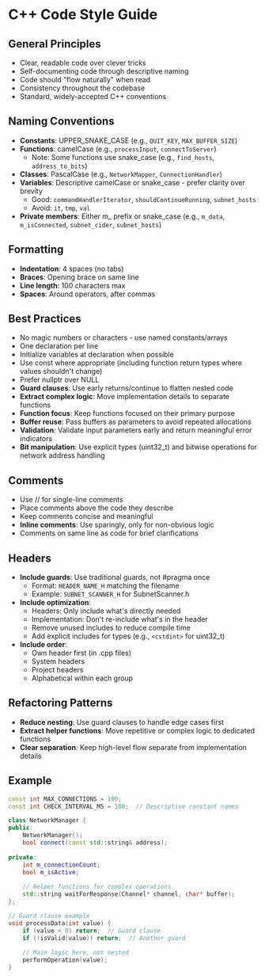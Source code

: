 # C++ Code Style Guide

## General Principles
- Clear, readable code over clever tricks
- Self-documenting code through descriptive naming
- Code should "flow naturally" when read
- Consistency throughout the codebase
- Standard, widely-accepted C++ conventions

## Naming Conventions
- **Constants**: UPPER_SNAKE_CASE (e.g., `QUIT_KEY`, `MAX_BUFFER_SIZE`)
- **Functions**: camelCase (e.g., `processInput`, `connectToServer`)
  - Note: Some functions use snake_case (e.g., `find_hosts`, `address_to_bits`)
- **Classes**: PascalCase (e.g., `NetworkMapper`, `ConnectionHandler`)
- **Variables**: Descriptive camelCase or snake_case - prefer clarity over brevity
  - Good: `commandHandlerIterator`, `shouldContinueRunning`, `subnet_hosts`
  - Avoid: `it`, `tmp`, `val`
- **Private members**: Either m_ prefix or snake_case (e.g., `m_data`, `m_isConnected`, `subnet_cider`, `subnet_hosts`)

## Formatting
- **Indentation**: 4 spaces (no tabs)
- **Braces**: Opening brace on same line
- **Line length**: 100 characters max
- **Spaces**: Around operators, after commas

## Best Practices
- No magic numbers or characters - use named constants/arrays
- One declaration per line
- Initialize variables at declaration when possible
- Use const where appropriate (including function return types where values shouldn't change)
- Prefer nullptr over NULL
- **Guard clauses**: Use early returns/continue to flatten nested code
- **Extract complex logic**: Move implementation details to separate functions
- **Function focus**: Keep functions focused on their primary purpose
- **Buffer reuse**: Pass buffers as parameters to avoid repeated allocations
- **Validation**: Validate input parameters early and return meaningful error indicators
- **Bit manipulation**: Use explicit types (uint32_t) and bitwise operations for network address handling

## Comments
- Use // for single-line comments
- Place comments above the code they describe
- Keep comments concise and meaningful
- **Inline comments**: Use sparingly, only for non-obvious logic
- Comments on same line as code for brief clarifications

## Headers
- **Include guards**: Use traditional guards, not #pragma once
  - Format: `HEADER_NAME_H` matching the filename
  - Example: `SUBNET_SCANNER_H` for SubnetScanner.h
- **Include optimization**:
  - Headers: Only include what's directly needed
  - Implementation: Don't re-include what's in the header
  - Remove unused includes to reduce compile time
  - Add explicit includes for types (e.g., `<cstdint>` for uint32_t)
- **Include order**:
  - Own header first (in .cpp files)
  - System headers
  - Project headers
  - Alphabetical within each group

## Refactoring Patterns
- **Reduce nesting**: Use guard clauses to handle edge cases first
- **Extract helper functions**: Move repetitive or complex logic to dedicated functions
- **Clear separation**: Keep high-level flow separate from implementation details

## Example
```cpp
const int MAX_CONNECTIONS = 100;
const int CHECK_INTERVAL_MS = 100;  // Descriptive constant names

class NetworkManager {
public:
    NetworkManager();
    bool connect(const std::string& address);
    
private:
    int m_connectionCount;
    bool m_isActive;
    
    // Helper functions for complex operations
    std::string waitForResponse(Channel* channel, char* buffer);
};

// Guard clause example
void processData(int value) {
    if (value < 0) return;  // Guard clause
    if (!isValid(value)) return;  // Another guard
    
    // Main logic here, not nested
    performOperation(value);
}
```